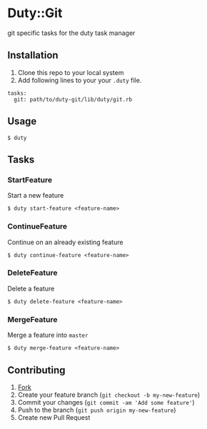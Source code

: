 # Duty::Git

git specific tasks for the duty task manager

## Installation

1. Clone this repo to your local system
2. Add following lines to your your `.duty` file.

```
tasks:
  git: path/to/duty-git/lib/duty/git.rb
```

## Usage

```
$ duty
```

## Tasks

### StartFeature

Start a new feature

```
$ duty start-feature <feature-name>
```

### ContinueFeature

Continue on an already existing feature

```
$ duty continue-feature <feature-name>
```

### DeleteFeature

Delete a feature

```
$ duty delete-feature <feature-name>
```

### MergeFeature

Merge a feature into `master`

```
$ duty merge-feature <feature-name>
```

## Contributing

1. [Fork](http://github.com/JanOwiesniak/duty-git/fork)
2. Create your feature branch (`git checkout -b my-new-feature`)
3. Commit your changes (`git commit -am 'Add some feature'`)
4. Push to the branch (`git push origin my-new-feature`)
5. Create new Pull Request
